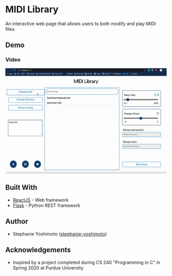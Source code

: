 # MIDI Library

An interactive web page that allows users to both modify and play MIDI files.

## Demo

### Video

![gif](https://github.com/stephanie-yoshimoto/midi-project/blob/master/recording_gif.gif)

## Built With

* [ReactJS](https://reactjs.org/) - Web framework
* [Flask](https://flask.palletsprojects.com/en/1.1.x/) - Python REST framework

## Author

* Stephanie Yoshimoto ([stephanie-yoshimoto](https://github.com/stephanie-yoshimoto))

## Acknowledgements

* Inspired by a project completed during CS 240 "Programming in C" in Spring 2020 at Purdue University 
